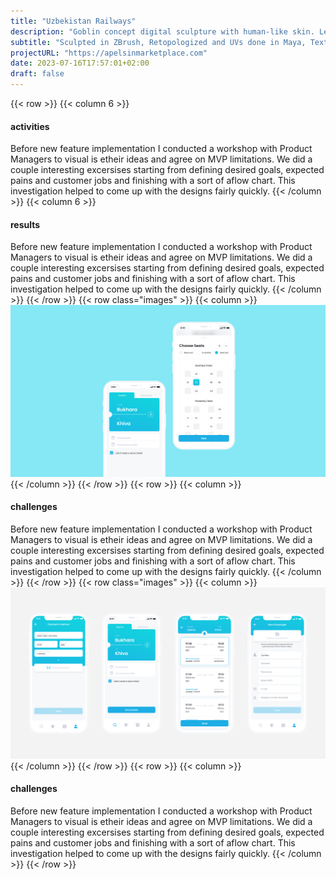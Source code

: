 ```yaml
---
title: "Uzbekistan Railways"
description: "Goblin concept digital sculpture with human-like skin. Learned a lot of quick tips and look development."
subtitle: "Sculpted in ZBrush, Retopologized and UVs done in Maya, Textured in Mari, Rendered using Arnold."
projectURL: "https://apelsinmarketplace.com"
date: 2023-07-16T17:57:01+02:00
draft: false
---
```

{{< row >}}
{{< column 6 >}}
#### activities
Before new feature implementation I conducted a workshop with Product Managers to visual is etheir ideas and agree on MVP limitations. We did a couple interesting excersises starting from defining desired goals, expected pains and customer jobs and finishing with a sort of aflow chart. This investigation helped to come up with the designs fairly quickly.
{{< /column >}}
{{< column 6 >}}
#### results
Before new feature implementation I conducted a workshop with Product Managers to visual is etheir ideas and agree on MVP limitations. We did a couple interesting excersises starting from defining desired goals, expected pains and customer jobs and finishing with a sort of aflow chart. This investigation helped to come up with the designs fairly quickly.
{{< /column >}}
{{< /row >}}
{{< row class="images" >}}
{{< column >}}
![Uz 1](uz-1.png)
{{< /column >}}
{{< /row >}}
{{< row >}}
{{< column >}}
#### challenges
Before new feature implementation I conducted a workshop with Product Managers to visual is etheir ideas and agree on MVP limitations. We did a couple interesting excersises starting from defining desired goals, expected pains and customer jobs and finishing with a sort of aflow chart. This investigation helped to come up with the designs fairly quickly.
{{< /column >}}
{{< /row >}}
{{< row class="images" >}}
{{< column >}}
![Uz 2](uz-2.png)
{{< /column >}}
{{< /row >}}
{{< row >}}
{{< column >}}
#### challenges
Before new feature implementation I conducted a workshop with Product Managers to visual is etheir ideas and agree on MVP limitations. We did a couple interesting excersises starting from defining desired goals, expected pains and customer jobs and finishing with a sort of aflow chart. This investigation helped to come up with the designs fairly quickly.
{{< /column >}}
{{< /row >}}